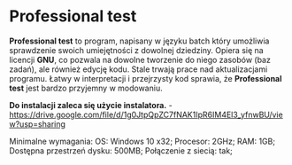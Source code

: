 # **Professional test**
**Professional test** to program, napisany w języku batch który umożliwia sprawdzenie swoich umiejętności z dowolnej dziedziny. Opiera się na licencji **GNU**, co pozwala na dowolne tworzenie do niego zasobów (baz zadań), ale również edycję kodu.
Stale trwają prace nad aktualizacjami programu.
Łatwy w interpretacji i przejrzysty kod sprawia, że **Professional test** jest bardzo przyjemny w modowaniu.

**Do instalacji zaleca się użycie instalatora.** - https://drive.google.com/file/d/1g0JtpQpZC7fNAK1IpR6IM4El3_yfnwBU/view?usp=sharing

Minimalne wymagania:
OS: Windows 10 x32;
Procesor: 2GHz;
RAM: 1GB;
Dostępna przestrzeń dysku: 500MB;
Połączenie z siecią: tak;
